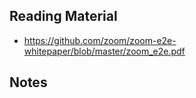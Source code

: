 ## Reading Material
- https://github.com/zoom/zoom-e2e-whitepaper/blob/master/zoom_e2e.pdf

## Notes
